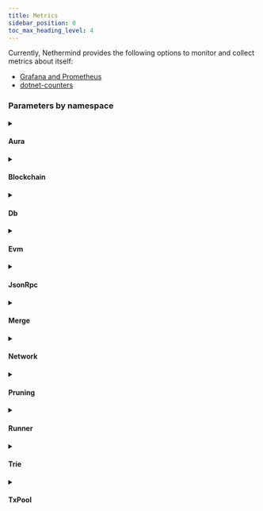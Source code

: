 ```yaml
---
title: Metrics
sidebar_position: 0
toc_max_heading_level: 4
---
```


Currently, Nethermind provides the following options to monitor and collect metrics about itself:

- [Grafana and Prometheus](grafana-and-prometheus.md)
- [dotnet-counters](dotnet-counters.md)

### Parameters by namespace

<!--[start autogen]-->

<details>
<summary className="nd-details-heading">

#### Aura

</summary>
<p>

- **`nethermind_au_ra_step`**
  
  Current AuRa step

- **`nethermind_commit_hash_transaction`**
  
  RANDAO number of commit hash transactions

- **`nethermind_emit_initiate_change`**
  
  POSDAO number of emit init change transactions

- **`nethermind_reported_benign_misbehaviour`**
  
  Number of reported benign misbehaviour validators

- **`nethermind_reported_malicious_misbehaviour`**
  
  Number of reported malicious misbehaviour validators

- **`nethermind_reveal_number`**
  
  RANDAO number of reveal number transactions

- **`nethermind_sealed_transactions`**
  
  Number of sealed transactions generated by engine

- **`nethermind_validators_count`**
  
  Number of current AuRa validators


</p>
</details>

<details>
<summary className="nd-details-heading">

#### Blockchain

</summary>
<p>

- **`nethermind_best_known_block_number`**
  
  The estimated highest block available.

- **`nethermind_blockchain_height`**
  
  The current height of the canonical chain.

- **`nethermind_blocks`**
  
  Total number of blocks processed

- **`nethermind_blocks_sealed`**
  
  Total number of sealed blocks

- **`nethermind_failed_block_seals`**
  
  Total number of failed block seals

- **`nethermind_gas_limit`**
  
  Gas Limit for processed blocks

- **`nethermind_gas_used`**
  
  Gas Used in processed blocks

- **`nethermind_last_difficulty`**
  
  Difficulty of the last block

- **`nethermind_mgas`**
  
  Total MGas processed

- **`nethermind_processing_queue_size`**
  
  Number of blocks awaiting for processing.

- **`nethermind_recovery_queue_size`**
  
  Number of blocks awaiting for recovery of public keys from signatures.

- **`nethermind_reorganizations`**
  
  Total number of chain reorganizations

- **`nethermind_total_difficulty`**
  
  Total difficulty on the chain

- **`nethermind_transactions`**
  
  Total number of transactions processed


</p>
</details>

<details>
<summary className="nd-details-heading">

#### Db

</summary>
<p>

- **`nethermind_bad_blocks_db_reads`**
  
  Number of BadBlocks DB reads.

- **`nethermind_bad_blocks_db_writes`**
  
  Number of BadBlocks DB writes.

- **`nethermind_blob_transactions_db_reads`**
  
  Number of BlobTransactions DB reads.

- **`nethermind_blob_transactions_db_writes`**
  
  Number of BlobTransactions DB writes.

- **`nethermind_block_infos_db_reads`**
  
  Number of Block Infos DB reads.

- **`nethermind_block_infos_db_size`**
  
  Size of blockInfos DB in bytes

- **`nethermind_block_infos_db_writes`**
  
  Number of Block Infos DB writes.

- **`nethermind_block_number_db_reads`**
  
  Number of BlockNumbers DB reads.

- **`nethermind_block_number_db_writes`**
  
  Number of BlockNumbers DB writes.

- **`nethermind_blocks_db_reads`**
  
  Number of Blocks DB reads.

- **`nethermind_blocks_db_size`**
  
  Size of blocks DB in bytes

- **`nethermind_blocks_db_writes`**
  
  Number of Blocks DB writes.

- **`nethermind_bloom_db_reads`**
  
  Number of Bloom DB reads.

- **`nethermind_bloom_db_size`**
  
  Size of bloom DB in bytes

- **`nethermind_bloom_db_writes`**
  
  Number of Bloom DB writes.

- **`nethermind_c_h_t_db_reads`**
  
  Number of CHT DB reads.

- **`nethermind_cht_db_size`**
  
  Size of cht DB in bytes

- **`nethermind_c_h_t_db_writes`**
  
  Number of CHT DB writes.

- **`nethermind_code_db_reads`**
  
  Number of Code DB reads.

- **`nethermind_code_db_size`**
  
  Size of code DB in bytes

- **`nethermind_code_db_writes`**
  
  Number of Code DB writes.

- **`nethermind_db_block_cache_memory_size`**
  
  Size of unmanaged memory for DB block caches in bytes

- **`nethermind_db_index_filter_memory_size`**
  
  Size of unmanaged memory for DB indexes and filters in bytes

- **`nethermind_db_memtable_memory_size`**
  
  Size of unmanaged memory for DB memtables in bytes

- **`nethermind_db_stats`**
  
  Metrics extracted from RocksDB Compaction Stats and DB Statistics

- **`nethermind_db_total_memory_size`**
  
  Size of total unmanaged memory for DB in bytes

- **`nethermind_header_db_reads`**
  
  Number of Headers DB reads.

- **`nethermind_header_db_writes`**
  
  Number of Headers DB writes.

- **`nethermind_headers_db_size`**
  
  Size of headers DB in bytes

- **`nethermind_metadata_db_reads`**
  
  Number of Metadata DB reads.

- **`nethermind_metadata_db_size`**
  
  Size of metadata DB in bytes

- **`nethermind_metadata_db_writes`**
  
  Number of Metadata DB writes.

- **`nethermind_other_db_reads`**
  
  Number of other DB reads.

- **`nethermind_other_db_writes`**
  
  Number of other DB writes.

- **`nethermind_receipts_db_reads`**
  
  Number of Receipts DB reads.

- **`nethermind_receipts_db_size`**
  
  Size of receipts DB in bytes

- **`nethermind_receipts_db_writes`**
  
  Number of Receipts DB writes.

- **`nethermind_state_db_pruning`**
  
  Indicator if StadeDb is being pruned.

- **`nethermind_state_db_reads`**
  
  Number of State DB reads.

- **`nethermind_state_db_size`**
  
  Size of state DB in bytes

- **`nethermind_state_db_writes`**
  
  Number of State DB writes.

- **`nethermind_state_tree_reads`**
  
  Number of State Trie reads.

- **`nethermind_state_tree_writes`**
  
  Number of Blocks Trie writes.

- **`nethermind_storage_tree_reads`**
  
  Number of storge trie reads.

- **`nethermind_storage_tree_writes`**
  
  Number of storage trie writes.

- **`nethermind_witness_db_reads`**
  
  Number of Witness DB reads.

- **`nethermind_witness_db_size`**
  
  Size of witness DB in bytes

- **`nethermind_witness_db_writes`**
  
  Number of Witness DB writes.


</p>
</details>

<details>
<summary className="nd-details-heading">

#### Evm

</summary>
<p>

- **`nethermind_blockhash_opcode`**
  
  Number of BLOCKHASH opcodes executed.

- **`nethermind_bn254_add_precompile`**
  
  Number of BN254_ADD precompile calls.

- **`nethermind_bn254_mul_precompile`**
  
  Number of BN254_MUL precompile calls.

- **`nethermind_bn254_pairing_precompile`**
  
  Number of BN254_PAIRING precompile calls.

- **`nethermind_calls`**
  
  Number of calls to other contracts.

- **`nethermind_creates`**
  
  Number of contract create calls.

- **`nethermind_ec_recover_precompile`**
  
  Number of EC_RECOVERY precompile calls.

- **`nethermind_empty_calls`**
  
  Number of calls made to addresses without code.

- **`nethermind_evm_exceptions`**
  
  Number of EVM exceptions thrown by contracts.

- **`nethermind_m_copy_opcode`**
  
  Number of MCOPY opcodes executed.

- **`nethermind_mod_exp_opcode`**
  
  Number of MODEXP precompiles executed.

- **`nethermind_mod_exp_precompile`**
  
  Number of MODEXP precompile calls.

- **`nethermind_point_evaluation_precompile`**
  
  Number of Point Evaluation precompile calls.

- **`nethermind_ripemd160_precompile`**
  
  Number of RIPEMD160 precompile calls.

- **`nethermind_self_destructs`**
  
  Number of SELFDESTRUCT calls.

- **`nethermind_sha256_precompile`**
  
  Number of SHA256 precompile calls.

- **`nethermind_sload_opcode`**
  
  Number of SLOAD opcodes executed.

- **`nethermind_sstore_opcode`**
  
  Number of SSTORE opcodes executed.

- **`nethermind_tload_opcode`**
  
  Number of TLOAD opcodes executed.

- **`nethermind_tstore_opcode`**
  
  Number of TSTORE opcodes executed.


</p>
</details>

<details>
<summary className="nd-details-heading">

#### JsonRpc

</summary>
<p>

- **`nethermind_json_rpc_bytes_received`**
  
  Number of JSON RPC bytes received.

- **`nethermind_json_rpc_bytes_sent`**
  
  Number of JSON RPC bytes sent.

- **`nethermind_json_rpc_errors`**
  
  Number of JSON RPC requests processed with errors.

- **`nethermind_json_rpc_invalid_requests`**
  
  Number of JSON RPC requests that were invalid.

- **`nethermind_json_rpc_request_deserialization_failures`**
  
  Number of JSON RPC requests that failed JSON deserialization.

- **`nethermind_json_rpc_requests`**
  
  Total number of JSON RPC requests received by the node.

- **`nethermind_json_rpc_successes`**
  
  Number of JSON RPC requests processed successfully.


</p>
</details>

<details>
<summary className="nd-details-heading">

#### Merge

</summary>
<p>

- **`nethermind_forkchoice_upded_execution_time`**
  
  ForkchoiceUpded request execution time

- **`nethermind_get_payload_requests`**
  
  Number of GetPayload Requests

- **`nethermind_new_payload_execution_time`**
  
  NewPayload request execution time

- **`nethermind_number_of_transactions_in_get_payload`**
  
  Number of Transactions included in the Last GetPayload Request


</p>
</details>

<details>
<summary className="nd-details-heading">

#### Network

</summary>
<p>

- **`nethermind_already_connected_disconnects`**
  
  Number of received disconnects due to already connected

- **`nethermind_breach_of_protocol_disconnects`**
  
  Number of received disconnects due to breach of protocol

- **`nethermind_client_quitting_disconnects`**
  
  Number of received disconnects due to client quitting

- **`nethermind_disconnect_requested_disconnects`**
  
  Number of received disconnects due to disconnect requested

- **`nethermind_eth62_block_bodies_received`**
  
  Number of eth.62 BlockBodies messages received

- **`nethermind_eth62_block_headers_received`**
  
  Number of eth.62 BlockHeaders messages received

- **`nethermind_eth62_get_block_bodies_received`**
  
  Number of eth.62 GetBlockBodies messages received

- **`nethermind_eth62_get_block_headers_received`**
  
  Number of eth.62 GetBlockHeaders messages received

- **`nethermind_eth62_new_block_hashes_received`**
  
  Number of eth.62 NewBlockHashes messages received

- **`nethermind_eth62_new_block_received`**
  
  Number of eth.62 NewBlock messages received

- **`nethermind_eth62_transactions_received`**
  
  Number of eth.62 Transactions messages received

- **`nethermind_eth63_get_node_data_received`**
  
  Number of eth.63 GetNodeData messages received

- **`nethermind_eth63_get_receipts_received`**
  
  Number of eth.63 GetReceipts messages received

- **`nethermind_eth63_node_data_received`**
  
  Number of eth.63 NodeData messages received

- **`nethermind_eth63_receipts_received`**
  
  Number of eth.63 Receipts messages received

- **`nethermind_eth65_get_pooled_transactions_received`**
  
  Number of eth.65 GetPooledTransactions messages received

- **`nethermind_eth65_get_pooled_transactions_requested`**
  
  Number of eth.65 GetPooledTransactions messages sent

- **`nethermind_eth65_new_pooled_transaction_hashes_received`**
  
  Number of eth.65 NewPooledTransactionHashes messages received

- **`nethermind_eth65_new_pooled_transaction_hashes_sent`**
  
  Number of eth.65 NewPooledTransactionHashes messages sent

- **`nethermind_eth65_pooled_transactions_received`**
  
  Number of eth.65 PooledTransactions messages received

- **`nethermind_eth66_block_bodies_received`**
  
  Number of eth.66 BlockBodies messages received

- **`nethermind_eth66_block_headers_received`**
  
  Number of eth.66 BlockHeaders messages received

- **`nethermind_eth66_get_block_bodies_received`**
  
  Number of eth.66 GetBlockBodies messages received

- **`nethermind_eth66_get_block_headers_received`**
  
  Number of eth.66 GetBlockHeaders messages received

- **`nethermind_eth66_get_node_data_received`**
  
  Number of eth.66 GetNodeData messages received

- **`nethermind_eth66_get_pooled_transactions_received`**
  
  Number of eth.66 GetPooledTransactions messages received

- **`nethermind_eth66_get_pooled_transactions_requested`**
  
  Number of eth.66 GetPooledTransactions messages sent

- **`nethermind_eth66_get_receipts_received`**
  
  Number of eth.66 GetReceipts messages received

- **`nethermind_eth66_node_data_received`**
  
  Number of eth.66 NodeData messages received

- **`nethermind_eth66_pooled_transactions_received`**
  
  Number of eth.66 PooledTransactions messages received

- **`nethermind_eth66_receipts_received`**
  
  Number of eth.66 Receipts messages received

- **`nethermind_eth68_new_pooled_transaction_hashes_received`**
  
  Number of eth.68 NewPooledTransactionHashes messages received

- **`nethermind_eth68_new_pooled_transaction_hashes_sent`**
  
  Number of eth.68 NewPooledTransactionHashes messages sent

- **`nethermind_get_node_data_received`**
  
  Number of GetNodeData messages received via NodeData protocol

- **`nethermind_handshakes`**
  
  Number of devp2p handshakes

- **`nethermind_handshake_timeouts`**
  
  Number of devp2p handshke timeouts

- **`nethermind_hellos_received`**
  
  Number of devp2p hello messages received

- **`nethermind_hellos_sent`**
  
  Number of devp2p hello messages sent

- **`nethermind_incoming_connections`**
  
  Number of incoming connection.

- **`nethermind_incompatible_p2_p_disconnects`**
  
  Number of received disconnects due to incompatible devp2p version

- **`nethermind_les_statuses_received`**
  
  Number of les status messages received

- **`nethermind_les_statuses_sent`**
  
  Number of les status messages sent

- **`nethermind_local_already_connected_disconnects`**
  
  Number of initiated disconnects due to already connected

- **`nethermind_local_breach_of_protocol_disconnects`**
  
  Number of sent disconnects due to breach of protocol

- **`nethermind_local_client_quitting_disconnects`**
  
  Number of initiated disconnects due to client quitting

- **`nethermind_local_disconnect_requested_disconnects`**
  
  Number of initiated disconnects due to disconnect requested

- **`nethermind_local_disconnects_total`**
  
  Number of local disconnects

- **`nethermind_local_incompatible_p2_p_disconnects`**
  
  Number of initiated disconnects due to incompatible devp2p

- **`nethermind_local_null_node_identity_disconnects`**
  
  Number of initiated disconnects due to missing node identity

- **`nethermind_local_other_disconnects`**
  
  Number of initiated disconnects due to other reason

- **`nethermind_local_receive_message_timeout_disconnects`**
  
  Number of initiated disconnects due to request timeout

- **`nethermind_local_same_as_self_disconnects`**
  
  Number of initiated disconnects due to connection to self

- **`nethermind_local_tcp_subsystem_error_disconnects`**
  
  Number of initiated disconnects due to TCP error

- **`nethermind_local_too_many_peers_disconnects`**
  
  Number of initiated disconnects due to breach of protocol

- **`nethermind_local_unexpected_identity_disconnects`**
  
  Number of initiated disconnects due to node identity info mismatch

- **`nethermind_local_useless_peer_disconnects`**
  
  Number of sent disconnects due to useless peer

- **`nethermind_node_data_received`**
  
  Number of NodeData messages received via NodeData protocol

- **`nethermind_null_node_identity_disconnects`**
  
  Number of received disconnects due to missing peer identity

- **`nethermind_other_disconnects`**
  
  Number of received disconnects due to other reasons

- **`nethermind_outgoing_connections`**
  
  Number of outgoing connection.

- **`nethermind_peer_limit`**
  
  The maximum number of peers this node allows to connect.

- **`nethermind_receive_message_timeout_disconnects`**
  
  Number of received disconnects due to request timeouts

- **`nethermind_remote_disconnects_total`**
  
  Number of remote disconnects

- **`nethermind_same_as_self_disconnects`**
  
  Number of received disconnects due to connecting to self

- **`nethermind_snap_account_range_received`**
  
  Number of SNAP AccountRange messages received

- **`nethermind_snap_byte_codes_received`**
  
  Number of SNAP ByteCodes messages received

- **`nethermind_snap_get_account_range_received`**
  
  Number of SNAP GetAccountRange messages received

- **`nethermind_snap_get_account_range_sent`**
  
  Number of SNAP GetAccountRange messages sent

- **`nethermind_snap_get_byte_codes_received`**
  
  Number of SNAP GetByteCodes messages received

- **`nethermind_snap_get_byte_codes_sent`**
  
  Number of SNAP GetByteCodes messages sent

- **`nethermind_snap_get_storage_ranges_received`**
  
  Number of SNAP GetStorageRanges messages received

- **`nethermind_snap_get_storage_ranges_sent`**
  
  Number of SNAP GetStorageRanges messages sent

- **`nethermind_snap_get_trie_nodes_received`**
  
  Number of SNAP GetTrieNodes messages received

- **`nethermind_snap_get_trie_nodes_sent`**
  
  Number of SNAP GetTrieNodes messages sent

- **`nethermind_snap_storage_ranges_received`**
  
  Number of SNAP StorageRanges messages received

- **`nethermind_snap_trie_nodes_received`**
  
  Number of SNAP TrieNodes messages received

- **`nethermind_statuses_received`**
  
  Number of eth status messages received

- **`nethermind_statuses_sent`**
  
  Number of eth status messages sent

- **`nethermind_tcp_subsystem_error_disconnects`**
  
  Number of disconnects due to TCP error

- **`nethermind_too_many_peers_disconnects`**
  
  Number of received disconnects due to too many peers

- **`nethermind_unexpected_identity_disconnects`**
  
  Number of received disconnects due to peer identity information mismatch

- **`nethermind_useless_peer_disconnects`**
  
  Number of received disconnects due to useless peer


</p>
</details>

<details>
<summary className="nd-details-heading">

#### Pruning

</summary>
<p>

- **`nethermind_cached_nodes_count`**
  
  Nodes that are currently kept in cache (either persisted or not)

- **`nethermind_committed_nodes_count`**
  
  Nodes that have been committed since the session start. These nodes may have been pruned, persisted or replaced.

- **`nethermind_deep_pruned_persisted_nodes_count`**
  
  Nodes that have been removed from the cache during deep pruning because they have been persisted before.

- **`nethermind_deep_pruning_time`**
  
  Time taken by the last deep pruning.

- **`nethermind_last_persisted_block_number`**
  
  Last persisted block number (snapshot).

- **`nethermind_loaded_from_cache_nodes_count`**
  
  Number of reads from the node cache.

- **`nethermind_loaded_from_db_nodes_count`**
  
  Number of DB reads.

- **`nethermind_loaded_from_rlp_cache_nodes_count`**
  
  Number of reads from the RLP cache.

- **`nethermind_memory_used_by_cache`**
  
  Estimated memory used by cache.

- **`nethermind_persisted_node_count`**
  
  Nodes that have been persisted since the session start.

- **`nethermind_pruned_persisted_nodes_count`**
  
  Nodes that have been removed from the cache during pruning because they have been persisted before.

- **`nethermind_pruned_transient_nodes_count`**
  
  Nodes that have been removed from the cache during pruning because they were no longer needed.

- **`nethermind_pruning_time`**
  
  Time taken by the last pruning.

- **`nethermind_replaced_nodes_count`**
  
  Number of nodes that have been exactly the same as other nodes in the cache when committing.

- **`nethermind_snapshot_persistence_time`**
  
  Time taken by the last snapshot persistence.


</p>
</details>

<details>
<summary className="nd-details-heading">

#### Runner

</summary>
<p>

- **`nethermind_version`**
  
  Version number


</p>
</details>

<details>
<summary className="nd-details-heading">

#### Trie

</summary>
<p>

- **`nethermind_tree_node_hash_calculations`**
  
  Number of trie node hash calculations.

- **`nethermind_tree_node_rlp_decodings`**
  
  Number of trie node RLP decodings.

- **`nethermind_tree_node_rlp_encodings`**
  
  Number of trie node RLP encodings.


</p>
</details>

<details>
<summary className="nd-details-heading">

#### TxPool

</summary>
<p>

- **`nethermind_blobs_in_block`**
  
  Number of blobs in the block.

- **`nethermind_blob_transaction_count`**
  
  Number of blob transactions in pool.

- **`nethermind_blob_transactions_in_block`**
  
  Number of blob transactions in the block.

- **`nethermind_dark_pool_ratio_level1`**
  
  Ratio of transactions in the block absent in hashCache.

- **`nethermind_dark_pool_ratio_level2`**
  
  Ratio of transactions in the block absent in pending transactions.

- **`nethermind_eip1559_transactions_ratio`**
  
  Ratio of 1559-type transactions in the block.

- **`nethermind_pending1559_transactions_added`**
  
  Number of pending 1559-type transactions added to transaction pool.

- **`nethermind_pending_blob_transactions_added`**
  
  Number of pending blob-type transactions added to transaction pool.

- **`nethermind_pending_transactions_added`**
  
  Number of pending transactions added to transaction pool.

- **`nethermind_pending_transactions_balance_below_value`**
  
  Number of pending transactions received that were ignored because balance is less than txn value.

- **`nethermind_pending_transactions_conflicting_tx_type`**
  
  Number of transactions rejected because of already pending tx of other type (allowed blob txs or others, not both at once).

- **`nethermind_pending_transactions_discarded`**
  
  Number of pending transactions received that were ignored.

- **`nethermind_pending_transactions_evicted`**
  
  Number of pending transactions evicted from transaction pool.

- **`nethermind_pending_transactions_gas_limit_too_high`**
  
  Number of pending transactions received that were ignored because the gas limit was to high for the block.

- **`nethermind_pending_transactions_hashes_received`**
  
  Number of hashes of pending transactions received from peers.

- **`nethermind_pending_transactions_hashes_sent`**
  
  Number of hashes of pending transactions broadcasted to peers.

- **`nethermind_pending_transactions_known`**
  
  Number of already known pending transactions.

- **`nethermind_pending_transactions_low_nonce`**
  
  Number of transactions with already used nonce.

- **`nethermind_pending_transactions_malformed`**
  
  Number of malformed transactions.

- **`nethermind_pending_transactions_nonce_gap`**
  
  Number of pending transactions received that were ignored because of not having preceding nonce of this sender in TxPool.

- **`nethermind_pending_transactions_nonce_too_far_in_future`**
  
  Number of transactions with nonce too far in future.

- **`nethermind_pending_transactions_not_supported_tx_type`**
  
  Number of pending transactions received that were ignored because of not supported transaction type.

- **`nethermind_pending_transactions_passed_filters_but_cannot_compete_on_fees`**
  
  Number of pending transactions received that were ignored after passing early rejections as balance is too low to compete with lowest effective fee in transaction pool.

- **`nethermind_pending_transactions_passed_filters_but_cannot_replace`**
  
  Number of pending transactions received that were trying to replace tx with the same sender and nonce and failed.

- **`nethermind_pending_transactions_received`**
  
  Number of pending transactions received from peers.

- **`nethermind_pending_transactions_sent`**
  
  Number of pending transactions broadcasted to peers.

- **`nethermind_pending_transactions_too_low_balance`**
  
  Number of pending transactions received that were ignored because balance too low for fee to be higher than the lowest fee in transaction pool.

- **`nethermind_pending_transactions_too_low_fee`**
  
  Number of pending transactions received that were ignored because of fee lower than the lowest fee in transaction pool.

- **`nethermind_pending_transactions_too_low_priority_fee`**
  
  Number of pending transactions received that were ignored because of priority fee lower than minimal requirement.

- **`nethermind_pending_transactions_unresolvable_sender`**
  
  Number of pending transactions received that were ignored because the sender couldn't be resolved.

- **`nethermind_pending_transactions_with_expensive_filtering`**
  
  Number of pending transactions that reached filters which are resource expensive

- **`nethermind_pending_transactions_zero_balance`**
  
  Number of pending transactions received that were ignored because balance is zero and cannot pay gas.

- **`nethermind_transaction_count`**
  
  Number of transactions in pool.


</p>
</details>

<!--[end autogen]-->
